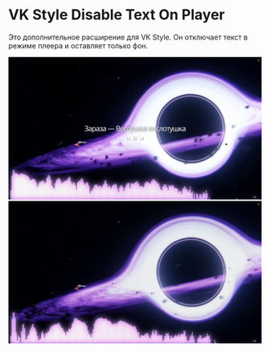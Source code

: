 # VK Style Disable Text On Player
Это дополнительное расширение для VK Style. Он отключает текст в режиме плеера и оставляет только фон.

![До](https://github.com/Lolip-p/VK-Style-Disable-Text-On-Player/blob/main/off.png)
![После](https://github.com/Lolip-p/VK-Style-Disable-Text-On-Player/blob/main/on.png)
